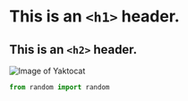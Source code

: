 # This is an `<h1>` header.
## This is an `<h2>` header.
![Image of Yaktocat](https://octodex.github.com/images/yaktocat.png)

``` python
from random import random
```
